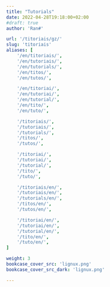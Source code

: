 ```yaml
---
title: "Tutorials"
date: 2022-04-28T19:18:00+02:00
#draft: true
author: 'Ran#'

url: '/titoriais/gz/'
slug: 'titoriais'
aliases: [
    '/en/titoriais/',
    '/en/tutoriais/',
    '/en/tutorials/',
    '/en/titos/',
    '/en/tutos/',

    '/en/titoriai/',
    '/en/tutoriai/',
    '/en/tutorial/',
    '/en/tito/',
    '/en/tuto/',

    '/titoriais/',
    '/tutoriais/',
    '/tutorials/',
    '/titos/',
    '/tutos/',

    '/titoriai/',
    '/tutoriai/',
    '/tutorial/',
    '/tito/',
    '/tuto/',

    '/titoriais/en/',
    '/tutoriais/en/',
    '/tutorials/en/',
    '/titos/en/',
    '/tutos/en/',

    '/titoriai/en/',
    '/tutoriai/en/',
    '/tutorial/en/',
    '/tito/en/',
    '/tuto/en/',
]

weight: 3
bookcase_cover_src: 'lignux.png'
bookcase_cover_src_dark: 'lignux.png'

---
```

